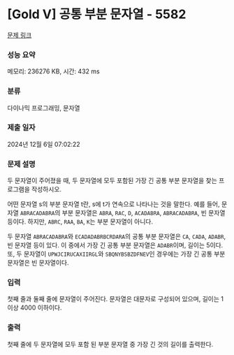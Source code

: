 # [Gold V] 공통 부분 문자열 - 5582 

[문제 링크](https://www.acmicpc.net/problem/5582) 

### 성능 요약

메모리: 236276 KB, 시간: 432 ms

### 분류

다이나믹 프로그래밍, 문자열

### 제출 일자

2024년 12월 6일 07:02:22

### 문제 설명

<p>두 문자열이 주어졌을 때, 두 문자열에 모두 포함된 가장 긴 공통 부분 문자열을 찾는 프로그램을 작성하시오.</p>

<p>어떤 문자열 s의 부분 문자열 t란, s에 t가 연속으로 나타나는 것을 말한다. 예를 들어, 문자열 <code>ABRACADABRA</code>의 부분 문자열은 <code>ABRA</code>, <code>RAC</code>, <code>D</code>, <code>ACADABRA</code>, <code>ABRACADABRA</code>, 빈 문자열 등이다. 하지만, <code>ABRC</code>, <code>RAA</code>, <code>BA</code>, <code>K</code>는 부분 문자열이 아니다.</p>

<p>두 문자열 <code>ABRACADABRA</code>와 <code>ECADADABRBCRDARA</code>의 공통 부분 문자열은 <code>CA</code>, <code>CADA</code>, <code>ADABR</code>, 빈 문자열 등이 있다. 이 중에서 가장 긴 공통 부분 문자열은 <code>ADABR</code>이며, 길이는 5이다. 또, 두 문자열이 <code>UPWJCIRUCAXIIRGL</code>와 <code>SBQNYBSBZDFNEV</code>인 경우에는 가장 긴 공통 부분 문자열은 빈 문자열이다.</p>

### 입력 

 <p>첫째 줄과 둘째 줄에 문자열이 주어진다. 문자열은 대문자로 구성되어 있으며, 길이는 1 이상 4000 이하이다.</p>

### 출력 

 <p>첫째 줄에 두 문자열에 모두 포함 된 부분 문자열 중 가장 긴 것의 길이를 출력한다.</p>

